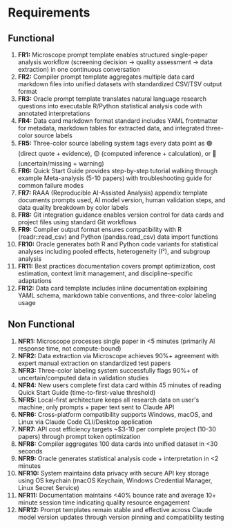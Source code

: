 # Requirements

## Functional

1. **FR1:** Microscope prompt template enables structured single-paper analysis workflow (screening decision → quality assessment → data extraction) in one continuous conversation
2. **FR2:** Compiler prompt template aggregates multiple data card markdown files into unified datasets with standardized CSV/TSV output format
3. **FR3:** Oracle prompt template translates natural language research questions into executable R/Python statistical analysis code with annotated interpretations
4. **FR4:** Data card markdown format standard includes YAML frontmatter for metadata, markdown tables for extracted data, and integrated three-color source labels
5. **FR5:** Three-color source labeling system tags every data point as 🟢 (direct quote + evidence), 🟡 (computed inference + calculation), or 🔴 (uncertain/missing + warning)
6. **FR6:** Quick Start Guide provides step-by-step tutorial walking through example Meta-analysis (5-10 papers) with troubleshooting guide for common failure modes
7. **FR7:** RAAA (Reproducible AI-Assisted Analysis) appendix template documents prompts used, AI model version, human validation steps, and data quality breakdown by color labels
8. **FR8:** Git integration guidance enables version control for data cards and project files using standard Git workflows
9. **FR9:** Compiler output format ensures compatibility with R (readr::read_csv) and Python (pandas.read_csv) data import functions
10. **FR10:** Oracle generates both R and Python code variants for statistical analyses including pooled effects, heterogeneity (I²), and subgroup analysis
11. **FR11:** Best practices documentation covers prompt optimization, cost estimation, context limit management, and discipline-specific adaptations
12. **FR12:** Data card template includes inline documentation explaining YAML schema, markdown table conventions, and three-color labeling usage

## Non Functional

1. **NFR1:** Microscope processes single paper in <5 minutes (primarily AI response time, not compute-bound)
2. **NFR2:** Data extraction via Microscope achieves 90%+ agreement with expert manual extraction on standardized test papers
3. **NFR3:** Three-color labeling system successfully flags 90%+ of uncertain/computed data in validation studies
4. **NFR4:** New users complete first data card within 45 minutes of reading Quick Start Guide (time-to-first-value threshold)
5. **NFR5:** Local-first architecture keeps all research data on user's machine; only prompts + paper text sent to Claude API
6. **NFR6:** Cross-platform compatibility supports Windows, macOS, and Linux via Claude Code CLI/Desktop application
7. **NFR7:** API cost efficiency targets ~$3-10 per complete project (10-30 papers) through prompt token optimization
8. **NFR8:** Compiler aggregates 100 data cards into unified dataset in <30 seconds
9. **NFR9:** Oracle generates statistical analysis code + interpretation in <2 minutes
10. **NFR10:** System maintains data privacy with secure API key storage using OS keychain (macOS Keychain, Windows Credential Manager, Linux Secret Service)
11. **NFR11:** Documentation maintains <40% bounce rate and average 10+ minute session time indicating quality resource engagement
12. **NFR12:** Prompt templates remain stable and effective across Claude model version updates through version pinning and compatibility testing
